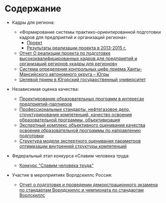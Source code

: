 # Содержание


- Кадры для региона:
    - «Формирование системы практико-ориентированной подготовки кадров для предприятий и организаций региона»:
        - [Проект](project_1.md)
        - [Результаты реализации проекта в 2013-2015 г.](project_1_result.md)
    - [Отчет О реализции проекта по подготовке высококвалифицированных кадров для предприятий и организаций регионов «кадры для регионов»](employment_for_region.md)
    - [Система определения контрольных цифр приема Ханты-Мансийского автономного округа – Югры](ktc.md)
    - [Целевой прием в Югорский государственный университет](targeted_admission.md)
- Независимая оценка качества:
    - [Проектирование образовательных программ в интересах предприятий-партнеров](project_oop.md)
    - [Профессиональные стандарты, нефтегазовое дело, структурирование компетенций, качество освоения образовательной программы, объективизация](other/prof.md)
    - [Экспертный комплекс объективного оценивания качества освоения образовательной программы по направлению подготовки](other/tz_1.md)
    - [Структура модели экспертного оценивания параметров оптимизации внутренней структуры компетенций](other/bd.md)
- Федеральный этап конкурса «Славим человека труда:
    - [Конкурс "Славим человека труда"](work_human.md)

- Участие в мероприятиях Ворлдскиллс Россия:
    - [Отчет о подготовке и проведении демонстрационного экзамена по стандартам Ворлдскиллс и чемпионата по стандартам Ворлскиллс](wordsktls_2018_result.md)
    
        
